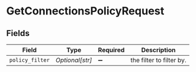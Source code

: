 # GetConnectionsPolicyRequest


## Fields

| Field                    | Type                     | Required                 | Description              |
| ------------------------ | ------------------------ | ------------------------ | ------------------------ |
| `policy_filter`          | *Optional[str]*          | :heavy_minus_sign:       | the filter to filter by. |